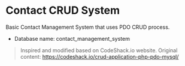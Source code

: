 # Contact CRUD System
Basic Contact Management System that uses PDO CRUD process.

- Database name: contact_management_system

> Inspired and modified based on CodeShack.io website. Original content: https://codeshack.io/crud-application-php-pdo-mysql/
